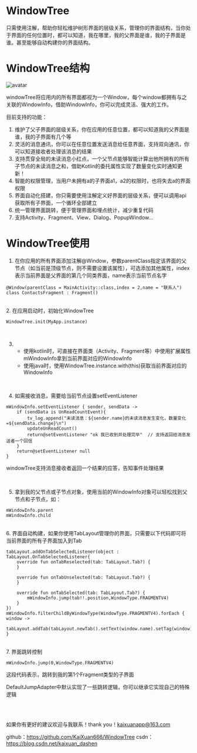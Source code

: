 # WindowTree
只需使用注解，帮助你轻松维护树形界面的层级关系，管理你的界面结构，当你处于界面的任何位置时，都可以知道，我在哪里，我的父界面是谁，我的子界面是谁。甚至能够自动构建你的界面结构。


# WindowTree结构
![avatar](https://img-blog.csdnimg.cn/20190302184300349.png?x-oss-process=image/watermark,type_ZmFuZ3poZW5naGVpdGk,shadow_10,text_aHR0cHM6Ly9ibG9nLmNzZG4ubmV0L2thaXh1YW5fZGFzaGVu,size_16,color_FFFFFF,t_70)

windowTree将应用内的所有界面都视为一个Window，每个window都拥有与之关联的WindowInfo，借助WindowInfo，你可以完成灵活、强大的工作。

目前支持的功能：

1. 维护了父子界面的层级关系，你在应用的任意位置，都可以知道我的父界面是谁，我的子界面有几个等
2. 灵活的消息通讯，你可以在任意位置发送消息给任意界面，支持双向通讯，你可以知道接收者处理该消息的结果
3. 支持贯穿全局的未读消息小红点，一个父节点能够智能计算出他所拥有的所有子节点的未读消息之和，借助Kotlin的委托属性实现了数量变化实时通知更新！
4. 智能的权限管理，当用户未拥有a的子界面a1，a2的权限时，也将失去a的界面权限
5. 界面自动化搭建，你只需要使用注解定义好界面的层级关系，便可以调用api获取所有子界面，一个循环全部建立
6. 统一管理界面跳转，便于管理界面和埋点统计，减少重复代码
7. 支持Activity、Fragment、View、Dialog、PopupWindow...


# WindowTree使用


1. 在你应用的所有界面添加注解@Window，参数parentClass指定该界面的父节点（如当前是顶级节点，则不需要设置该属性），可选添加其他属性，index表示当前界面是父界面的第几个同类界面，name表示当前节点名字  


```
@Window(parentClass = MainActivity::class,index = 2,name = "联系人") 
class ContactsFragment : Fragment() 
```  

<br/>
2. 在应用启动时，初始化WindowTree  

<br/>

```
WindowTree.init(MyApp.instance)
``` 

<br/>

3. 
    -  使用kotlin时，可直接在界面类（Activity、Fragment等）中使用扩展属性mWindowInfo拿到当前界面对应的WindowInfo 
    - 使用java时，使用WindowTree.instance.with(this)获取当前界面对应的WindowInfo

<br/>

4. 如需接收消息，需要给当前节点设置setEventListener  

```
mWindowInfo.setEventListener { sender, sendData ->
    if (sendData is UnReadCountEvent){
        tv_log.append("未读消息：${sender.name}的未读消息发生变化，数量变化=${sendData.change}\n")
        updateUnReadCount()
        return@setEventListener "ok 我已收到并处理完毕"  // 支持返回给消息发送者一个回信
    }
    return@setEventListener null 
}
```
windowTree支持消息接收者返回一个结果的应答，告知事件处理结果


<br/>

5. 拿到我的父节点或子节点对象，使用当前的WindowInfo对象可以轻松找到父节点和子节点，如：
```
mWindowInfo.parent
mWindowInfo.child
```

<br/>
6. 界面自动构建，如果你使用TabLayout管理你的界面，只需要以下代码即可将当前界面的所有子界面加入到Tab  


```
tabLayout.addOnTabSelectedListener(object : TabLayout.OnTabSelectedListener{
    override fun onTabReselected(tab: TabLayout.Tab?) {
    }

    override fun onTabUnselected(tab: TabLayout.Tab?) {
    }

    override fun onTabSelected(tab: TabLayout.Tab?) {
        mWindowInfo.jump(tab!!.position,WindowType.FRAGMENTV4)
    }
})
mWindowInfo.filterChildByWindowType(WindowType.FRAGMENTV4).forEach { window ->
    tabLayout.addTab(tabLayout.newTab().setText(window.name).setTag(window))
}
```


<br/>
7. 界面跳转控制


```
mWindowInfo.jump(0,WindowType.FRAGMENTV4)
```
这段代码表示，跳转到我的第1个Fragment类型的子界面


DefaultJumpAdapter中默认实现了一些跳转逻辑，你可以继承它实现自己的特殊逻辑

<br/>
<br/>

如果你有更好的建议欢迎与我联系！thank you！kaixuanapp@163.com

github：https://github.com/KaiXuan666/WindowTree
csdn：https://blog.csdn.net/kaixuan_dashen

